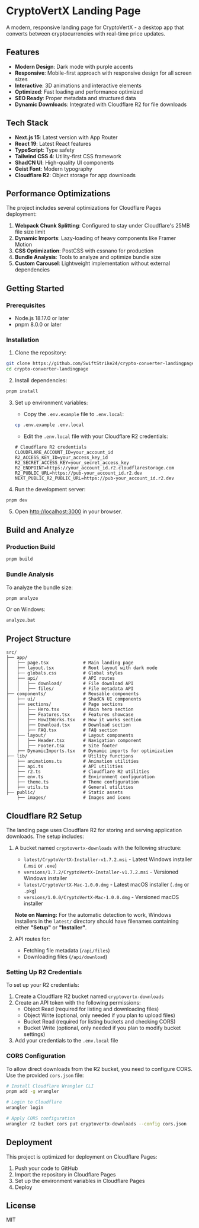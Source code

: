 # CryptoVertX Landing Page

A modern, responsive landing page for CryptoVertX - a desktop app that converts between cryptocurrencies with real-time price updates.

## Features

- **Modern Design**: Dark mode with purple accents
- **Responsive**: Mobile-first approach with responsive design for all screen sizes
- **Interactive**: 3D animations and interactive elements
- **Optimized**: Fast loading and performance optimized
- **SEO Ready**: Proper metadata and structured data
- **Dynamic Downloads**: Integrated with Cloudflare R2 for file downloads

## Tech Stack

- **Next.js 15**: Latest version with App Router
- **React 19**: Latest React features
- **TypeScript**: Type safety
- **Tailwind CSS 4**: Utility-first CSS framework
- **ShadCN UI**: High-quality UI components
- **Geist Font**: Modern typography
- **Cloudflare R2**: Object storage for app downloads

## Performance Optimizations

The project includes several optimizations for Cloudflare Pages deployment:

1. **Webpack Chunk Splitting**: Configured to stay under Cloudflare's 25MB file size limit
2. **Dynamic Imports**: Lazy-loading of heavy components like Framer Motion
3. **CSS Optimization**: PostCSS with cssnano for production
4. **Bundle Analysis**: Tools to analyze and optimize bundle size
5. **Custom Carousel**: Lightweight implementation without external dependencies

## Getting Started

### Prerequisites

- Node.js 18.17.0 or later
- pnpm 8.0.0 or later

### Installation

1. Clone the repository:
```bash
git clone https://github.com/SwiftStrike24/crypto-converter-landingpage.git
cd crypto-converter-landingpage
```

2. Install dependencies:
```bash
pnpm install
```

3. Set up environment variables:
   - Copy the `.env.example` file to `.env.local`:
   ```bash
   cp .env.example .env.local
   ```
   - Edit the `.env.local` file with your Cloudflare R2 credentials:
   ```
   # Cloudflare R2 credentials
   CLOUDFLARE_ACCOUNT_ID=your_account_id
   R2_ACCESS_KEY_ID=your_access_key_id
   R2_SECRET_ACCESS_KEY=your_secret_access_key
   R2_ENDPOINT=https://your_account_id.r2.cloudflarestorage.com
   R2_PUBLIC_URL=https://pub-your_account_id.r2.dev
   NEXT_PUBLIC_R2_PUBLIC_URL=https://pub-your_account_id.r2.dev
   ```

4. Run the development server:
```bash
pnpm dev
```

5. Open [http://localhost:3000](http://localhost:3000) in your browser.

## Build and Analyze

### Production Build

```bash
pnpm build
```

### Bundle Analysis

To analyze the bundle size:

```bash
pnpm analyze
```

Or on Windows:

```bash
analyze.bat
```

## Project Structure

```
src/
├── app/
│   ├── page.tsx             # Main landing page
│   ├── layout.tsx           # Root layout with dark mode
│   ├── globals.css          # Global styles
│   ├── api/                 # API routes
│   │   ├── download/        # File download API
│   │   ├── files/           # File metadata API
├── components/              # Reusable components
│   ├── ui/                  # ShadCN UI components
│   ├── sections/            # Page sections
│   │   ├── Hero.tsx         # Main hero section
│   │   ├── Features.tsx     # Features showcase
│   │   ├── HowItWorks.tsx   # How it works section
│   │   ├── Download.tsx     # Download section
│   │   ├── FAQ.tsx          # FAQ section
│   ├── layout/              # Layout components
│   │   ├── Header.tsx       # Navigation component
│   │   ├── Footer.tsx       # Site footer
│   ├── DynamicImports.tsx   # Dynamic imports for optimization
├── lib/                     # Utility functions
│   ├── animations.ts        # Animation utilities
│   ├── api.ts               # API utilities
│   ├── r2.ts                # Cloudflare R2 utilities
│   ├── env.ts               # Environment configuration
│   ├── theme.ts             # Theme configuration
│   ├── utils.ts             # General utilities
├── public/                  # Static assets
    ├── images/              # Images and icons
```

## Cloudflare R2 Setup

The landing page uses Cloudflare R2 for storing and serving application downloads. The setup includes:

1. A bucket named `cryptovertx-downloads` with the following structure:
   - `latest/CryptoVertX-Installer-v1.7.2.msi` - Latest Windows installer (`.msi` or `.exe`)
   - `versions/1.7.2/CryptoVertX-Installer-v1.7.2.msi` - Versioned Windows installer
   - `latest/CryptoVertX-Mac-1.0.0.dmg` - Latest macOS installer (`.dmg` or `.pkg`)
   - `versions/1.0.0/CryptoVertX-Mac-1.0.0.dmg` - Versioned macOS installer

   **Note on Naming:** For the automatic detection to work, Windows installers in the `latest/` directory should have filenames containing either **"Setup"** or **"Installer"**.

2. API routes for:
   - Fetching file metadata (`/api/files`)
   - Downloading files (`/api/download`)

### Setting Up R2 Credentials

To set up your R2 credentials:

1. Create a Cloudflare R2 bucket named `cryptovertx-downloads`
2. Create an API token with the following permissions:
   - Object Read (required for listing and downloading files)
   - Object Write (optional, only needed if you plan to upload files)
   - Bucket Read (required for listing buckets and checking CORS)
   - Bucket Write (optional, only needed if you plan to modify bucket settings)
3. Add your credentials to the `.env.local` file

### CORS Configuration

To allow direct downloads from the R2 bucket, you need to configure CORS. Use the provided `cors.json` file:

```bash
# Install Cloudflare Wrangler CLI
pnpm add -g wrangler

# Login to Cloudflare
wrangler login

# Apply CORS configuration
wrangler r2 bucket cors put cryptovertx-downloads --config cors.json
```

## Deployment

This project is optimized for deployment on Cloudflare Pages:

1. Push your code to GitHub
2. Import the repository in Cloudflare Pages
3. Set up the environment variables in Cloudflare Pages
4. Deploy

## License

MIT
